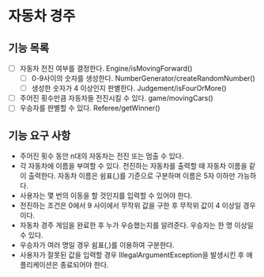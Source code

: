 # 자동차 경주

## 기능 목록

- [ ] 자동차 전진 여부를 결정한다. Engine/isMovingForward()
    - [ ] 0-9사이의 숫자를 생성한다. NumberGenerator/createRandomNumber()
    - [ ] 생성한 숫자가 4 이상인지 판별한다. Judgement/isFourOrMore()
- [ ] 주어진 횟수만큼 자동차들 전진시킬 수 있다. game/movingCars()
- [ ] 우승자를 판별할 수 있다. Referee/getWinner()

## 기능 요구 사항

+ 주어진 횟수 동안 n대의 자동차는 전진 또는 멈출 수 있다.
+ 각 자동차에 이름을 부여할 수 있다. 전진하는 자동차를 출력할 때 자동차 이름을 같이 출력한다.
  자동차 이름은 쉼표(,)를 기준으로 구분하며 이름은 5자 이하만 가능하다.
+ 사용자는 몇 번의 이동을 할 것인지를 입력할 수 있어야 한다.
+ 전진하는 조건은 0에서 9 사이에서 무작위 값을 구한 후 무작위 값이 4 이상일 경우이다.
+ 자동차 경주 게임을 완료한 후 누가 우승했는지를 알려준다. 우승자는 한 명 이상일 수 있다.
+ 우승자가 여러 명일 경우 쉼표(,)를 이용하여 구분한다.
+ 사용자가 잘못된 값을 입력할 경우 IllegalArgumentException을 발생시킨 후 애플리케이션은 종료되어야 한다.